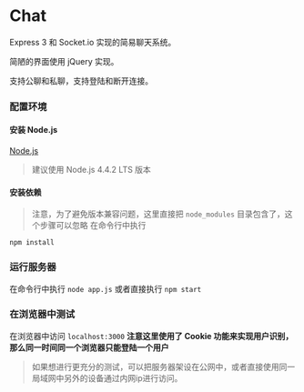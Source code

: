 Chat
======
Express 3 和 Socket.io 实现的简易聊天系统。

简陋的界面使用 jQuery 实现。

支持公聊和私聊，支持登陆和断开连接。

### 配置环境

#### 安装 Node.js
[Node.js](https://nodejs.org/en/)
> 建议使用 Node.js 4.4.2 LTS 版本

#### 安装依赖
> 注意，为了避免版本兼容问题，这里直接把 `node_modules` 目录包含了，这个步骤可以忽略
在命令行中执行
```
npm install
```

### 运行服务器
在命令行中执行 `node app.js` 或者直接执行 `npm start`

### 在浏览器中测试
在浏览器中访问 `localhost:3000`
**注意这里使用了 Cookie 功能来实现用户识别，那么同一时间同一个浏览器只能登陆一个用户**

> 如果想进行更充分的测试，可以把服务器架设在公网中，或者直接使用同一局域网中另外的设备通过内网ip进行访问。
